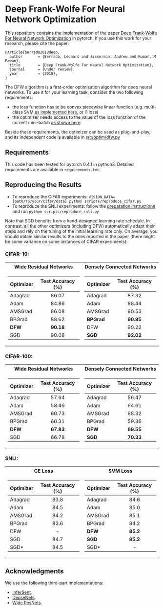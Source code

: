 # Deep Frank-Wolfe For Neural Network Optimization

This repository contains the implementation of the paper [Deep Frank-Wolfe For Neural Network Optimization](https://arxiv.org/abs/1811.07591) in pytorch. If you use this work for your research, please cite the paper:

```
@Article{berrada2018deep,
  author       = {Berrada, Leonard and Zisserman, Andrew and Kumar, M Pawan},
  title        = {Deep Frank-Wolfe For Neural Network Optimization},
  journal      = {Under review},
  year         = {2018},
}
```

The DFW algorithm is a first-order optimization algorithm for deep neural networks. To use it for your learning task, consider the two following requirements:
* the loss function has to be convex piecewise linear function (e.g. multi-class SVM [as implemented here](src/losses/hinge.py#L5), or l1 loss)
* the optimizer needs access to the value of the loss function of the current mini-batch [as shown here](src/epoch.py#L31)

Beside these requirements, the optimizer can be used as plug-and-play, and its independent code is available in [src/optim/dfw.py](src/optim/dfw.py)

## Requirements

This code has been tested for pytorch 0.4.1 in python3. Detailed requirements are available in `requirements.txt`.

## Reproducing the Results

* To reproduce the CIFAR experiments: `VISION_DATA=[path/to/your/cifar/data] python scripts/reproduce_cifar.py`
* To reproduce the SNLI experiments: follow the [preparation instructions](https://github.com/lberrada/InferSent/tree/c4ded441cf701c256126c5283e4381abb8271792) and run  `python scripts/reproduce_snli.py`

Note that SGD benefits from a hand-designed learning rate schedule. In contrast, all the other optimizers (including DFW) automatically adapt their steps and rely on the tuning of the initial learning rate only.
On average, you should obtain similar results to the ones reported in the paper (there might be some variance on some instances of CIFAR experiments):

### CIFAR-10:

<table>
<tr><th>Wide Residual Networks </th><th>Densely Connected Networks</th></tr>
<tr><td>

| Optimizer | Test Accuracy (%) |
| --------- | :--------------:  |
| Adagrad   | 86.07             |
| Adam      | 84.86             |
| AMSGrad   | 86.08             |
| BPGrad    | 88.62             |
| **DFW**   | **90.18**         |
| SGD       | 90.08             |

</td><td>

| Optimizer | Test Accuracy (%) |
| --------- | :--------------:  |
| Adagrad   | 87.32             |
| Adam      | 88.44             |
| AMSGrad   | 90.53             |
| **BPGrad**| **90.85**         |
| DFW       | 90.22             |
| **SGD**   | **92.02**         |

</td></tr> </table>

### CIFAR-100:

<table>
<tr><th>Wide Residual Networks </th><th>Densely Connected Networks</th></tr>
<tr><td>

| Optimizer | Test Accuracy (%) |
| --------- | :--------------:  |
| Adagrad   | 57.64             |
| Adam      | 58.46             |
| AMSGrad   | 60.73             |
| BPGrad    | 60.31             |
| **DFW**   | **67.83**         |
| SGD       | 66.78             |

</td><td>

| Optimizer | Test Accuracy (%) |
| --------- | :--------------:  |
| Adagrad   | 56.47             |
| Adam      | 64.61             |
| AMSGrad   | 68.32             |
| BPGrad    | 59.36             |
| **DFW**   | **69.55**         |
| **SGD**   | **70.33**         |

</td></tr> </table>

### SNLI:

<table>
<tr><th>CE Loss</th><th>SVM Loss</th></tr>
<tr><td>

| Optimizer | Test Accuracy (%) |
| --------- | :--------------:  |
| Adagrad   | 83.8              |
| Adam      | 84.5              |
| AMSGrad   | 84.2              |
| BPGrad    | 83.6              |
| DFW       | -                 |
| SGD       | 84.7              |
| SGD*      | 84.5              |

</td><td>

| Optimizer | Test Accuracy (%) |
| --------- | :--------------:  |
| Adagrad   | 84.6              |
| Adam      | 85.0              |
| AMSGrad   | 85.1              |
| BPGrad    | 84.2              |
| **DFW**   | **85.2**          |
| **SGD**   | **85.2**          |
| SGD*      | -                 |

</td></tr> </table>

## Acknowledgments

We use the following third-part implementations:
* [InferSent](https://github.com/facebookresearch/InferSent).
* [DenseNets](https://github.com/andreasveit/densenet-pytorch).
* [Wide ResNets](https://github.com/xternalz/WideResNet-pytorch).

